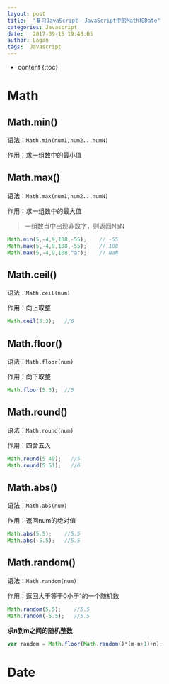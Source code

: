 ```yaml
---
layout: post
title:  "复习JavaScript--JavaScript中的Math和Date"
categories: Javascript
date:   2017-09-15 19:48:05
author: Logan
tags:  Javascript
---
```


* content
{:toc}

# Math

## Math.min()

语法：`Math.min(num1,num2...numN)`

作用：求一组数中的最小值

## Math.max()

语法：`Math.max(num1,num2...numN)`

作用：求一组数中的最大值

> 一组数当中出现非数字，则返回NaN

```js
Math.min(5,-4,9,108,-55);    // -55
Math.max(5,-4,9,108,-55);    // 108
Math.max(5,-4,9,108,"a");    // NaN
```

## Math.ceil()

语法：`Math.ceil(num)`

作用：向上取整

```js
Math.ceil(5.3);   //6
```

## Math.floor()

语法：`Math.floor(num)`

作用：向下取整

```js
Math.floor(5.3);  //5
```

## Math.round()

语法：`Math.round(num)`

作用：四舍五入

```js
Math.round(5.49);   //5
Math.round(5.51);   //6
```

## Math.abs()

语法：`Math.abs(num)`

作用：返回num的绝对值

```js
Math.abs(5.5);    //5.5
Math.abs(-5.5);   //5.5
```

## Math.random()

语法：`Math.random(num)`

作用：返回大于等于0小于1的一个随机数

```js
Math.random(5.5);    //5.5
Math.random(-5.5);   //5.5
```

**求n到m之间的随机整数**

```js
var random = Math.floor(Math.random()*(m-n+1)+n);
```

# Date